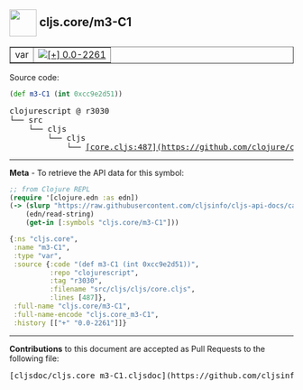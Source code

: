 ## <img width="48px" valign="middle" src="http://i.imgur.com/Hi20huC.png"> cljs.core/m3-C1

 <table border="1">
<tr>

<td>var</td>
<td><a href="https://github.com/cljsinfo/cljs-api-docs/tree/0.0-2261"><img valign="middle" alt="[+] 0.0-2261" src="https://img.shields.io/badge/+-0.0--2261-lightgrey.svg"></a> </td>
</tr>
</table>






Source code:

```clj
(def m3-C1 (int 0xcc9e2d51))
```

 <pre>
clojurescript @ r3030
└── src
    └── cljs
        └── cljs
            └── <ins>[core.cljs:487](https://github.com/clojure/clojurescript/blob/r3030/src/cljs/cljs/core.cljs#L487)</ins>
</pre>


---

__Meta__ - To retrieve the API data for this symbol:

```clj
;; from Clojure REPL
(require '[clojure.edn :as edn])
(-> (slurp "https://raw.githubusercontent.com/cljsinfo/cljs-api-docs/catalog/cljs-api.edn")
    (edn/read-string)
    (get-in [:symbols "cljs.core/m3-C1"]))
```

```clj
{:ns "cljs.core",
 :name "m3-C1",
 :type "var",
 :source {:code "(def m3-C1 (int 0xcc9e2d51))",
          :repo "clojurescript",
          :tag "r3030",
          :filename "src/cljs/cljs/core.cljs",
          :lines [487]},
 :full-name "cljs.core/m3-C1",
 :full-name-encode "cljs.core_m3-C1",
 :history [["+" "0.0-2261"]]}

```

---

__Contributions__ to this document are accepted as Pull Requests to the following file:

 <pre>
[cljsdoc/cljs.core_m3-C1.cljsdoc](https://github.com/cljsinfo/cljs-api-docs/blob/master/cljsdoc/cljs.core_m3-C1.cljsdoc)
</pre>

